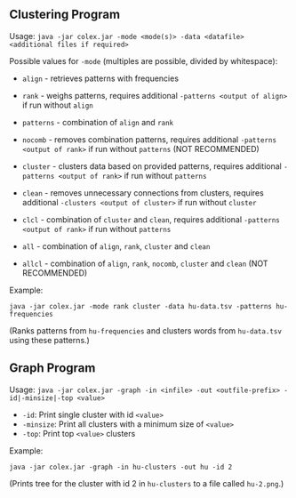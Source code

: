## Clustering Program

Usage: `java -jar colex.jar -mode <mode(s)> -data <datafile> <additional files if required>`

Possible values for `-mode` (multiples are possible, divided by whitespace):

* `align` - retrieves patterns with frequencies

* `rank` - weighs patterns, requires additional `-patterns <output of align>` if run without `align`
	
* `patterns` - combination of `align` and `rank`
	
* `nocomb` - removes combination patterns, requires additional `-patterns <output of rank>` if run without `patterns` (NOT RECOMMENDED)
	
* `cluster` - clusters data based on provided patterns, requires additional `-patterns <output of rank>` if run without `patterns`
	
* `clean` - removes unnecessary connections from clusters, requires additional `-clusters <output of cluster>` if run without `cluster`
	
* `clcl` - combination of `cluster` and `clean`, requires additional `-patterns <output of rank>` if run without `patterns`
	
* `all` - combination of `align`, `rank`, `cluster` and `clean`
	
* `allcl` - combination of `align`, `rank`, `nocomb`, `cluster` and `clean` (NOT RECOMMENDED)
	

Example:

`java -jar colex.jar -mode rank cluster -data hu-data.tsv -patterns hu-frequencies`

(Ranks patterns from `hu-frequencies` and clusters words from `hu-data.tsv` using these patterns.)


## Graph Program

Usage: `java -jar colex.jar -graph -in <infile> -out <outfile-prefix> -id|-minsize|-top <value>`

* `-id`: Print single cluster with id `<value>`
* `-minsize`: Print all clusters with a minimum size of `<value>`
* `-top`: Print top `<value>` clusters


Example:

`java -jar colex.jar -graph -in hu-clusters -out hu -id 2`

(Prints tree for the cluster with id 2 in `hu-clusters` to a file called `hu-2.png`.)
